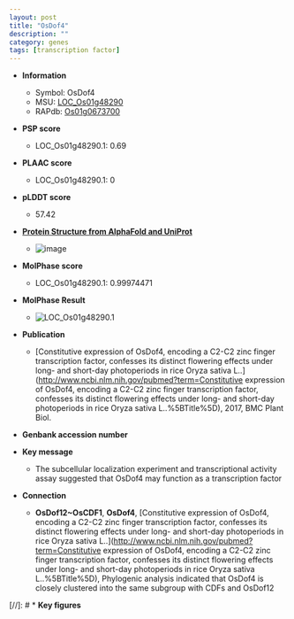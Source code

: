 ```yaml
---
layout: post
title: "OsDof4"
description: ""
category: genes
tags: [transcription factor]
---
```


* **Information**  
    + Symbol: OsDof4  
    + MSU: [LOC_Os01g48290](http://rice.plantbiology.msu.edu/cgi-bin/ORF_infopage.cgi?orf=LOC_Os01g48290)  
    + RAPdb: [Os01g0673700](http://rapdb.dna.affrc.go.jp/viewer/gbrowse_details/irgsp1?name=Os01g0673700)  

* **PSP score**  
    + LOC_Os01g48290.1: 0.69 

* **PLAAC score**  
    + LOC_Os01g48290.1: 0 

* **pLDDT score**
    + 57.42

* **[Protein Structure from AlphaFold and UniProt](https://www.uniprot.org/uniprotkb/A0A0N7KDH5/entry#structure)**
    + ![image](https://ricepsp.github.io/images/A/AF-A0A0N7KDH5-F1.png)

* **MolPhase score**
    + LOC_Os01g48290.1: 0.99974471

* **MolPhase Result**
    + ![LOC_Os01g48290.1](https://304243504.github.io/Pictures/LOC_Os01g/LOC_Os01g48290.1.png)

* **Publication**  
    + [Constitutive expression of OsDof4, encoding a C2-C2 zinc finger transcription factor, confesses its distinct flowering effects under long- and short-day photoperiods in rice Oryza sativa L..](http://www.ncbi.nlm.nih.gov/pubmed?term=Constitutive expression of OsDof4, encoding a C2-C2 zinc finger transcription factor, confesses its distinct flowering effects under long- and short-day photoperiods in rice Oryza sativa L..%5BTitle%5D), 2017, BMC Plant Biol.

* **Genbank accession number**  

* **Key message**  
    + The subcellular localization experiment and transcriptional activity assay suggested that OsDof4 may function as a transcription factor

* **Connection**  
    + __OsDof12~OsCDF1__, __OsDof4__, [Constitutive expression of OsDof4, encoding a C2-C2 zinc finger transcription factor, confesses its distinct flowering effects under long- and short-day photoperiods in rice Oryza sativa L..](http://www.ncbi.nlm.nih.gov/pubmed?term=Constitutive expression of OsDof4, encoding a C2-C2 zinc finger transcription factor, confesses its distinct flowering effects under long- and short-day photoperiods in rice Oryza sativa L..%5BTitle%5D), Phylogenic analysis indicated that OsDof4 is closely clustered into the same subgroup with CDFs and OsDof12

[//]: # * **Key figures**  


